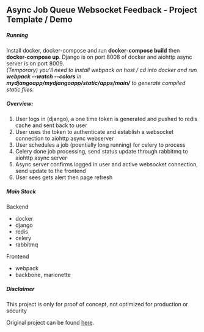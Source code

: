 ## Async Job Queue Websocket Feedback - Project Template / Demo

##### Running
Install docker, docker-compose and run __docker-compose build__ then __docker-compose up__. Django is on port 8008 of docker and aiohttp async server is on port 8009.  
_(Temporary) you'll need to install webpack on host / cd into docker and run __webpack --watch --colors__ in __mydjangoapp/mydjangoapp/static/apps/main/__ to generate compiled static files._

##### Overview:
1. User logs in (django), a one time token is generated and pushed to redis cache and sent back to user
2. User uses the token to authenticate and establish a websocket connection to aiohttp async webserver
3. User schedules a job (poentially long running) for celery to process
4. Celery done job processing, send status update through rabbitmq to aiohttp async server
5. Async server confirms logged in user and active websocket connection, send update to the frontend
6. User sees gets alert then page refresh

##### Main Stack
Backend
- docker
- django
- redis
- celery
- rabbitmq

Frontend
 - webpack
 - backbone, marionette

##### Disclaimer
This project is only for proof of concept, not optimized for production or security

Original project can be found [here](http://www.syncano.com/configuring-running-django-celery-docker-containers-pt-1/).
